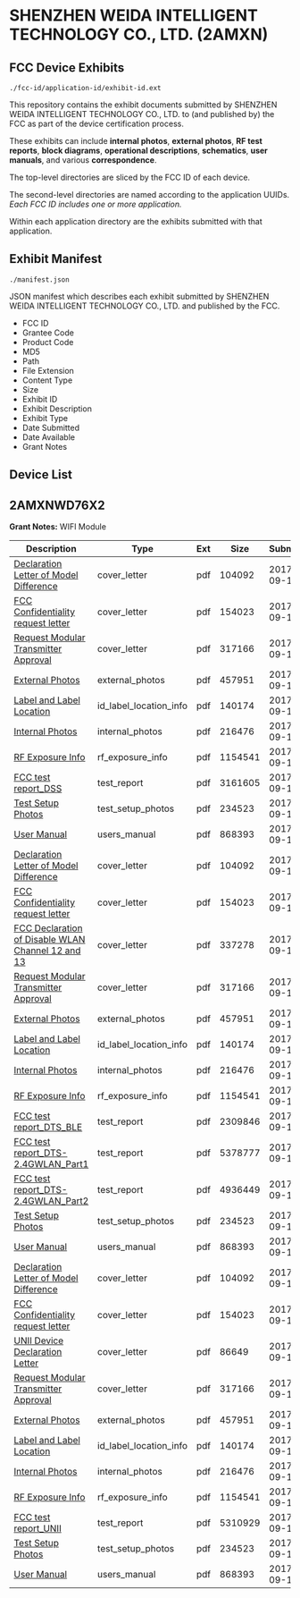 # SHENZHEN WEIDA INTELLIGENT TECHNOLOGY CO., LTD. (2AMXN)
## FCC Device Exhibits

```
./fcc-id/application-id/exhibit-id.ext
```

This repository contains the exhibit documents submitted by SHENZHEN WEIDA INTELLIGENT TECHNOLOGY CO., LTD. to (and published by) the FCC as part of the device certification process.

These exhibits can include **internal photos**, **external photos**, **RF test reports**, **block diagrams**, **operational descriptions**, **schematics**, **user manuals**, and various **correspondence**.

The top-level directories are sliced by the FCC ID of each device.

The second-level directories are named according to the application UUIDs. *Each FCC ID includes one or more application.*

Within each application directory are the exhibits submitted with that application. 

## Exhibit Manifest

```
./manifest.json
```

JSON manifest which describes each exhibit submitted by SHENZHEN WEIDA INTELLIGENT TECHNOLOGY CO., LTD. and published by the FCC.

- FCC ID
- Grantee Code
- Product Code
- MD5
- Path
- File Extension
- Content Type
- Size
- Exhibit ID
- Exhibit Description
- Exhibit Type
- Date Submitted
- Date Available
- Grant Notes

## Device List
## 2AMXNWD76X2
**Grant Notes:** WIFI Module

| Description | Type | Ext | Size | Submitted | Available |
| ----------- | ---- | --- | ---- | --------- | --------- |
| [Declaration Letter of Model Difference](2AMXNWD76X2/b4b76d35be839088690b4d96f96ae034/3565404.pdf) | cover_letter | pdf | 104092 | 2017-09-18 | 2017-09-20 |
| [FCC Confidentiality request letter](2AMXNWD76X2/b4b76d35be839088690b4d96f96ae034/3565425.pdf) | cover_letter | pdf | 154023 | 2017-09-18 | 2017-09-20 |
| [Request Modular Transmitter Approval](2AMXNWD76X2/b4b76d35be839088690b4d96f96ae034/3565491.pdf) | cover_letter | pdf | 317166 | 2017-09-18 | 2017-09-20 |
| [External Photos](2AMXNWD76X2/b4b76d35be839088690b4d96f96ae034/3565410.pdf) | external_photos | pdf | 457951 | 2017-09-18 | 2017-09-20 |
| [Label and Label Location](2AMXNWD76X2/b4b76d35be839088690b4d96f96ae034/3565482.pdf) | id_label_location_info | pdf | 140174 | 2017-09-18 | 2017-09-20 |
| [Internal Photos](2AMXNWD76X2/b4b76d35be839088690b4d96f96ae034/3565481.pdf) | internal_photos | pdf | 216476 | 2017-09-18 | 2017-09-20 |
| [RF Exposure Info](2AMXNWD76X2/b4b76d35be839088690b4d96f96ae034/3565546.pdf) | rf_exposure_info | pdf | 1154541 | 2017-09-18 | 2017-09-20 |
| [FCC test report_DSS](2AMXNWD76X2/b4b76d35be839088690b4d96f96ae034/3565434.pdf) | test_report | pdf | 3161605 | 2017-09-18 | 2017-09-20 |
| [Test Setup Photos](2AMXNWD76X2/b4b76d35be839088690b4d96f96ae034/3565511.pdf) | test_setup_photos | pdf | 234523 | 2017-09-18 | 2017-09-20 |
| [User Manual](2AMXNWD76X2/b4b76d35be839088690b4d96f96ae034/3565512.pdf) | users_manual | pdf | 868393 | 2017-09-18 | 2017-09-20 |
| [Declaration Letter of Model Difference](2AMXNWD76X2/8e3d8b1b2aaceb9470d3a37ed60a5a62/3565404.pdf) | cover_letter | pdf | 104092 | 2017-09-18 | 2017-09-20 |
| [FCC Confidentiality request letter](2AMXNWD76X2/8e3d8b1b2aaceb9470d3a37ed60a5a62/3565425.pdf) | cover_letter | pdf | 154023 | 2017-09-18 | 2017-09-20 |
| [FCC Declaration of Disable WLAN Channel 12 and 13](2AMXNWD76X2/8e3d8b1b2aaceb9470d3a37ed60a5a62/3565531.pdf) | cover_letter | pdf | 337278 | 2017-09-18 | 2017-09-20 |
| [Request Modular Transmitter Approval](2AMXNWD76X2/8e3d8b1b2aaceb9470d3a37ed60a5a62/3565491.pdf) | cover_letter | pdf | 317166 | 2017-09-18 | 2017-09-20 |
| [External Photos](2AMXNWD76X2/8e3d8b1b2aaceb9470d3a37ed60a5a62/3565410.pdf) | external_photos | pdf | 457951 | 2017-09-18 | 2017-09-20 |
| [Label and Label Location](2AMXNWD76X2/8e3d8b1b2aaceb9470d3a37ed60a5a62/3565482.pdf) | id_label_location_info | pdf | 140174 | 2017-09-18 | 2017-09-20 |
| [Internal Photos](2AMXNWD76X2/8e3d8b1b2aaceb9470d3a37ed60a5a62/3565481.pdf) | internal_photos | pdf | 216476 | 2017-09-18 | 2017-09-20 |
| [RF Exposure Info](2AMXNWD76X2/8e3d8b1b2aaceb9470d3a37ed60a5a62/3565546.pdf) | rf_exposure_info | pdf | 1154541 | 2017-09-18 | 2017-09-20 |
| [FCC test report_DTS_BLE](2AMXNWD76X2/8e3d8b1b2aaceb9470d3a37ed60a5a62/3565532.pdf) | test_report | pdf | 2309846 | 2017-09-18 | 2017-09-20 |
| [FCC test report_DTS-2.4GWLAN_Part1](2AMXNWD76X2/8e3d8b1b2aaceb9470d3a37ed60a5a62/3565555.pdf) | test_report | pdf | 5378777 | 2017-09-18 | 2017-09-20 |
| [FCC test report_DTS-2.4GWLAN_Part2](2AMXNWD76X2/8e3d8b1b2aaceb9470d3a37ed60a5a62/3565589.pdf) | test_report | pdf | 4936449 | 2017-09-18 | 2017-09-20 |
| [Test Setup Photos](2AMXNWD76X2/8e3d8b1b2aaceb9470d3a37ed60a5a62/3565511.pdf) | test_setup_photos | pdf | 234523 | 2017-09-18 | 2017-09-20 |
| [User Manual](2AMXNWD76X2/8e3d8b1b2aaceb9470d3a37ed60a5a62/3565512.pdf) | users_manual | pdf | 868393 | 2017-09-18 | 2017-09-20 |
| [Declaration Letter of Model Difference](2AMXNWD76X2/5299ba8cc72d5f3a59db112119cee938/3565404.pdf) | cover_letter | pdf | 104092 | 2017-09-18 | 2017-09-20 |
| [FCC Confidentiality request letter](2AMXNWD76X2/5299ba8cc72d5f3a59db112119cee938/3565425.pdf) | cover_letter | pdf | 154023 | 2017-09-18 | 2017-09-20 |
| [UNII Device Declaration Letter](2AMXNWD76X2/5299ba8cc72d5f3a59db112119cee938/3565649.pdf) | cover_letter | pdf | 86649 | 2017-09-18 | 2017-09-20 |
| [Request Modular Transmitter Approval](2AMXNWD76X2/5299ba8cc72d5f3a59db112119cee938/3565491.pdf) | cover_letter | pdf | 317166 | 2017-09-18 | 2017-09-20 |
| [External Photos](2AMXNWD76X2/5299ba8cc72d5f3a59db112119cee938/3565410.pdf) | external_photos | pdf | 457951 | 2017-09-18 | 2017-09-20 |
| [Label and Label Location](2AMXNWD76X2/5299ba8cc72d5f3a59db112119cee938/3565482.pdf) | id_label_location_info | pdf | 140174 | 2017-09-18 | 2017-09-20 |
| [Internal Photos](2AMXNWD76X2/5299ba8cc72d5f3a59db112119cee938/3565481.pdf) | internal_photos | pdf | 216476 | 2017-09-18 | 2017-09-20 |
| [RF Exposure Info](2AMXNWD76X2/5299ba8cc72d5f3a59db112119cee938/3565546.pdf) | rf_exposure_info | pdf | 1154541 | 2017-09-18 | 2017-09-20 |
| [FCC test report_UNII](2AMXNWD76X2/5299ba8cc72d5f3a59db112119cee938/3565642.pdf) | test_report | pdf | 5310929 | 2017-09-18 | 2017-09-20 |
| [Test Setup Photos](2AMXNWD76X2/5299ba8cc72d5f3a59db112119cee938/3565511.pdf) | test_setup_photos | pdf | 234523 | 2017-09-18 | 2017-09-20 |
| [User Manual](2AMXNWD76X2/5299ba8cc72d5f3a59db112119cee938/3565512.pdf) | users_manual | pdf | 868393 | 2017-09-18 | 2017-09-20 |
